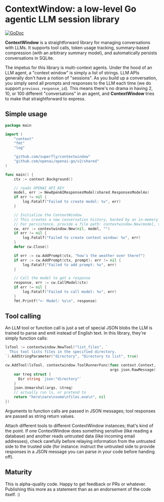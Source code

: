 # ContextWindow: a low-level Go agentic LLM session library

[![GoDoc](https://godoc.org/github.com/superfly/contextwindow?status.svg)](https://godoc.org/github.com/superfly/contextwindow)

**ContextWindow** is a straightforward library for managing conversations with LLMs. It supports tool calls, token usage tracking, summary-based compression (with an arbitrary summary model), and automatically persists conversations in SQLite.

The impetus for this library is multi-context agents. Under the hood of an LLM agent, a "context window"
is simply a list of strings. LLM APIs generally don't have a notion of "sessions". As you build up a conversation, you simply send all prompts and responses to the LLM each time (we do support `previous_response_id`). This means there's no drama in having 2, 10, or 100 different "conversations" in an agent, and **ContextWindow** tries to make that straightforward to express.

## Simple usage

```go
package main

import (
	"context"
	"fmt"
	"log"

	"github.com/superfly/contextwindow"
	"github.com/openai/openai-go/v2/shared"
)

func main() {
	ctx := context.Background()

    // reads OPENAI_API_KEY
    model, err := NewOpenAIResponsesModel(shared.ResponsesModel4o)
	if err != nil {
		log.Fatalf("Failed to create model: %v", err)
	}

	// Initialize the ContextWindow
	// This creates a new conversation history, backed by an in-memory SQLite DB.
	// For persistence, provide a file path: contextwindow.New(model, summarizerModel, "/path/to/your.db")
	cw, err := contextwindow.New(nil, model, "")
	if err != nil {
		log.Fatalf("Failed to create context window: %v", err)
	}
	defer cw.Close()

    if err := cw.AddPrompt(ctx, "how's the weather over there?")
	if err := cw.AddPrompt(ctx, prompt); err != nil {
		log.Fatalf("Failed to add prompt: %v", err)
	}

	// Call the model to get a response
	response, err := cw.CallModel(ctx)
	if err != nil {
		log.Fatalf("Failed to call model: %v", err)
	}
	fmt.Printf("<- Model: %s\n", response)
```

## Tool calling

An LLM tool or function call is just a set of special JSON blobs the LLM is trained to parse
and emit instead of English text. In this library, they're simply function calls:

```go
lsTool := contextwindow.NewTool("list_files", `
  This tool lists files in the specified directory.
`).AddStringParameter("directory", "Directory to list", true)

cw.AddTool(lsTool, contextwindow.ToolRunnerFunc(func context.Context,
                                                args json.RawMessage) (string, error) {
	var treq struct {
      Dir string `json:"directory"`
    }
	json.Unmarshal(args, &treq)
	// actually run ls, or pretend to
	return "here\nare\nsome\nfiles.exe\n", nil
})
```

Arguments to function calls are passed in JSON messages; tool responses are passed as
string return values.

Attach different tools to different ContextWindow instances; that's kind of the point. If
one ContextWindow does something sensitive (like reading a database) and another reads untrusted
data (like incoming email addresses), check carefully before relaying information from the untrusted
side to the trusted side (for instance: instruct the untrusted side to provide responses in a
JSON message you can parse in your code before handing off).

## Maturity

This is alpha-quality code. Happy to get feedback or PRs or whatever. Publishing this more
as a statement than as an endorsement of the code itself. :)
